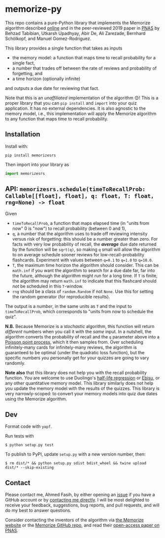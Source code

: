 # memorize-py

This repo contains a pure-Python library that implements the Memorize algorithm described [online](http://learning.mpi-sws.org/memorize/) and in the peer-reviewed 2019 paper in [PNAS](https://doi.org/10.1073/pnas.1815156116) by Behzad Tabibian, Utkarsh Upadhyay, Abir De, Ali Zarezade, Bernhard Schölkopf, and Manuel Gomez-Rodriguez.

This library provides a single function that takes as inputs
- the memory model: a function that maps time to recall probability for a single fact,
- a number that trades off between the rate of reviews and probability of forgetting, and
- a time horizon (optionally infinite)

and outputs a due date for reviewing that fact.

Note that this is an *unaffiliated* implementation of the algorithm 😊! This is a proper library that you can `pip install` and `import` into your quiz application. It has no external dependencies. It is also agnostic to the memory model, i.e., this implementation will apply the Memorize algorithm to any function that maps time to recall probability. 

## Installation
Install with:
```
pip install memorizesrs
```
Then import into your library as
```py
import memorizesrs
```

## API: `memorizesrs.schedule(timeToRecallProb: Callable[[float], float], q: float, T: float, rng=None) -> float`
Given
- `timeToRecallProb`, a function that maps elapsed time (in "units from now" 0 is "now") to recall probability (between 0 and 1),
- `q`, a number that the algorithm uses to trade off reviewing intensity versus risk of forgetting: this should be a number greater than zero. For facts with very low probability of recall, the ***average*** due date returned by the function will be `sqrt(q)`, so making `q` small will allow the algorithm to on average schedule sooner reviews for low-recall-probability flashcards. Experiment with values between `q=0.1` to `q=1.0` to `q=10.0`.
- `T`, the maximum time horizon the algorithm should consider. This can be `math.inf` if you want the algorithm to search for a due date far, far into the future, although the algorithm might run for a long time. If `T` is finite, the algorithm may return `math.inf` to indicate that this flashcard should *not* be scheduled in this `T`-window.
- `rng` should be a class of `random.Random` if not `None`. Use this for setting the random generator (for reproducible results).

The output is a *number*, in the same units as `T` and the input to `timeToRecallProb`, which corresponds to "units from now to schedule the quiz".

**N.B.** Because Memorize is a *stochastic* algorithm, this function will return *different* numbers when you call it with the *same* input. In a nutshell, the algorithm converts the probability of recall and the `q` parameter above into a [Poisson point process](https://en.wikipedia.org/wiki/Poisson_point_process), which it then samples from. Over scheduling infinitely-many cards for infinitely-many reviews, the algorithm is guaranteed to be optimal (under the quadratic loss function), but the specific numbers *you* personally get for your quizzes are going to vary randomly.

**Note also** that this library does not help you with the recall probability function. You are welcome to use Duolingo's [half-life regression](https://github.com/duolingo/halflife-regression) or [Ebisu](https://fasiha.github.io/ebisu), or any other quantitative memory model. This library similarly does not help you update the memory model with the results of the quizzes. This library is very narrowly-scoped: to convert your memory models into quiz due dates using the Memorize algorithm.

## Dev
Format code with `yapf`.

Run tests with
```
$ python setup.py test
```

To publish to PyPI, update `setup.py` with a new version number, then:
```
$ rm dist/* && python setup.py sdist bdist_wheel && twine upload dist/* --skip-existing
```

## Contact
Please contact me, Ahmed Fasih, by either opening an [issue](https://github.com/fasiha/memorize-py/issues) if you have a GitHub account or by [contacting me directly](https://fasiha.github.io/#contact). I will be most delighted to receive your feedback, suggestions, bug reports, and pull requests, and will do my best to answer questions.

Consider contacting the inventors of the algorithm via [the Memorize website](http://learning.mpi-sws.org/memorize/) or the [Memorize GitHub repo](https://github.com/Networks-Learning/Memorize), and read their [open-access paper on PNAS](https://doi.org/10.1073/pnas.1815156116).
